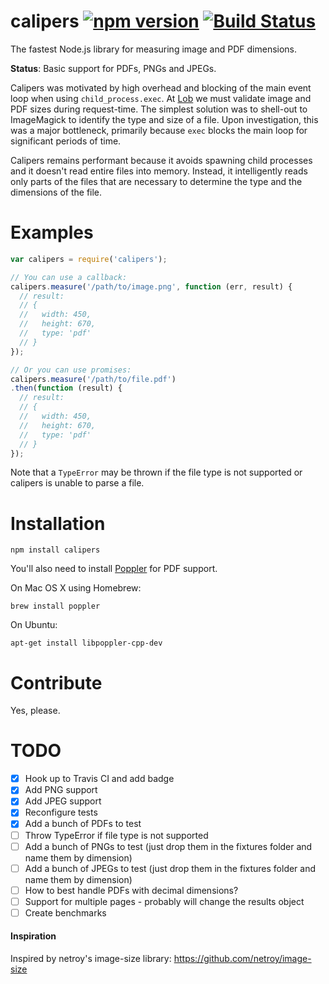 # calipers [![npm version](https://badge.fury.io/js/calipers.svg)](http://badge.fury.io/js/calipers) [![Build Status](https://travis-ci.org/lob/calipers.svg)](https://travis-ci.org/lob/calipers)

The fastest Node.js library for measuring image and PDF dimensions.

**Status**: Basic support for PDFs, PNGs and JPEGs.

Calipers was motivated by high overhead and blocking of the main event loop when using `child_process.exec`. At [Lob](https://lob.com) we must validate image and PDF sizes during request-time. The simplest solution was to shell-out to ImageMagick to identify the type and size of a file. Upon investigation, this was a major bottleneck, primarily because `exec` blocks the main loop for significant periods of time.

Calipers remains performant because it avoids spawning child processes and it doesn't read entire files into memory. Instead, it intelligently reads only parts of the files that are necessary to determine the type and the dimensions of the file.

# Examples

```js
var calipers = require('calipers');

// You can use a callback:
calipers.measure('/path/to/image.png', function (err, result) {
  // result:
  // {
  //   width: 450,
  //   height: 670,
  //   type: 'pdf'
  // }
});

// Or you can use promises:
calipers.measure('/path/to/file.pdf')
.then(function (result) {
  // result:
  // {
  //   width: 450,
  //   height: 670,
  //   type: 'pdf'
  // }
});
```

Note that a `TypeError` may be thrown if the file type is not supported or calipers is unable to parse a file.

# Installation

```
npm install calipers
```

You'll also need to install [Poppler](http://poppler.freedesktop.org/) for PDF support.

On Mac OS X using Homebrew:

```
brew install poppler
```

On Ubuntu:

```
apt-get install libpoppler-cpp-dev
```

# Contribute

Yes, please.

# TODO

- [X] Hook up to Travis CI and add badge
- [X] Add PNG support
- [X] Add JPEG support
- [X] Reconfigure tests
- [X] Add a bunch of PDFs to test
- [ ] Throw TypeError if file type is not supported
- [ ] Add a bunch of PNGs to test (just drop them in the fixtures folder and name them by dimension)
- [ ] Add a bunch of JPEGs to test (just drop them in the fixtures folder and name them by dimension)
- [ ] How to best handle PDFs with decimal dimensions?
- [ ] Support for multiple pages - probably will change the results object
- [ ] Create benchmarks

#### Inspiration

Inspired by netroy's image-size library: https://github.com/netroy/image-size
